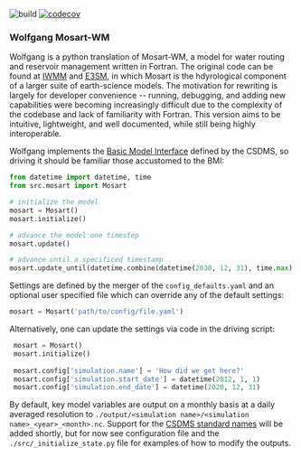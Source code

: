 ![build](https://github.com/IMMM-SFA/wolfgang/workflows/build/badge.svg) [![codecov](https://codecov.io/gh/IMMM-SFA/wolfgang/branch/main/graph/badge.svg?token=IPOY8984MB)](https://codecov.io/gh/IMMM-SFA/wolfgang)


### Wolfgang Mosart-WM

Wolfgang is a python translation of Mosart-WM, a model for water routing and reservoir management written in Fortran. The original code can be found at [IWMM](https://github.com/IMMM-SFA/iwmm) and [E3SM](https://github.com/E3SM-Project/E3SM), in which Mosart is the hdyrological component of a larger suite of earth-science models. The motivation for rewriting is largely for developer convenience -- running, debugging, and adding new capabilities were becoming increasingly difficult due to the complexity of the codebase and lack of familiarity with Fortran. This version aims to be intuitive, lightweight, and well documented, while still being highly interoperable.

Wolfgang implements the [Basic Model Interface](https://csdms.colorado.edu/wiki/BMI) defined by the CSDMS, so driving it should be familiar those accustomed to the BMI:

```python
from datetime import datetime, time
from src.mosart import Mosart

# initialize the model
mosart = Mosart()
mosart.initialize()

# advance the model one timestep
mosart.update()

# advance until a specificed timestamp
mosart.update_until(datetime.combine(datetime(2030, 12, 31), time.max).timestamp())
```

Settings are defined by the merger of the `config_defaults.yaml` and an optional user specified file which can override any of the default settings:

```python
mosart = Mosart('path/to/config/file.yaml')
```

Alternatively, one can update the settings via code in the driving script:

```python
 mosart = Mosart()
 mosart.initialize()
 
 mosart.config['simulation.name'] = 'How did we get here?'
 mosart.config['simulation.start_date'] = datetime(2012, 1, 1)
 mosart.config['simulation.end_date'] = datetime(2020, 12, 31)
```

By default, key model variables are output on a monthly basis at a daily averaged resolution to `./output/<simulation name>/<simulation name>_<year>_<month>.nc`. Support for the [CSDMS standard names](https://github.com/csdms/standard_names) will be added shortly, but for now see configuration file and the `./src/_initialize_state.py` file for examples of how to modify the outputs.

